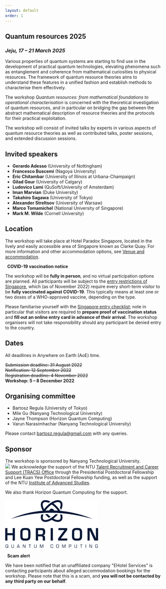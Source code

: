 ```yaml
---
layout: default
order: 1
---
```


<!--- ![Group photo](/photo.jpg) --->


## Quantum resources 2025
<h3 class="lessspace"><em>Jeju, 17 &ndash; 21 March 2025</em></h3>

Various properties of quantum systems are starting to find use in the development of practical quantum technologies, elevating phenomena such as entanglement and coherence from mathematical curiosities to physical resources. The framework of quantum resource theories aims to understand these features in a unified fashion and establish methods to characterise them effectively.

The workshop *Quantum resources: from mathematical foundations to operational characterisation* is concerned with the theoretical investigation of quantum resources, and in particular on bridging the gap between the abstract mathematical description of resource theories and the protocols for their practical exploitation.

The workshop will consist of invited talks by experts in various aspects of quantum resource theories as well as contributed talks, poster sessions, and extended discussion sessions.


## Invited speakers

* **Gerardo Adesso** (University of Nottingham)
* **Francesco Buscemi** (Nagoya University) 
* **Eric Chitambar** (University of Illinois at Urbana-Champaign)
* **Gilad Gour** (University of Calgary)
* **Ludovico Lami** (QuSoft/University of Amsterdam)
* **Iman Marvian** (Duke University)
* **Takahiro Sagawa** (University of Tokyo)
* **Alexander Streltsov** (University of Warsaw)
* **Marco Tomamichel** (National University of Singapore)
* **Mark M. Wilde** (Cornell University)

## Location

The workshop will take place at Hotel Paradox Singapore, located in the lively and easily accessible area of Singapore known as Clarke Quay. For more information and other accommodation options, see [Venue and accommodation](/venue).

<div class="covid"><p><b><i class="fas fa-info-circle"></i>&nbsp; COVID-19 vaccination notice</b></p>
	<p>The workshop will be <b>fully in person</b>, and no virtual participation options are planned. All participants will be subject to the <a href="https://www.ica.gov.sg/enter-transit-depart/entering-singapore">entry restrictions of Singapore</a>, which (as of November 2022) require every short-term visitor to be <b>fully vaccinated against COVID-19</b>. This typically means at least one or two doses of a WHO-approved vaccine, depending on the type. </p>
	<p>Please familiarise yourself with the <a href="https://www.ica.gov.sg/enter-transit-depart/entering-singapore">Singapore entry checklist</a>; note in particular that visitors are required to <b>prepare proof of vaccination status</b> and <b>fill out an online entry card in advance of their arrival</b>. The workshop organisers will not take responsibility should any participant be denied entry to the country.</p>
</div>

## Dates

All deadlines in Anywhere on Earth (AoE) time.

~~Submission deadline: 31 August 2022~~   
~~Notification: 12 September 2022~~            
~~Registration deadline: 4 November 2022~~   
**Workshop: 5 &ndash; 8 December 2022**


## Organising committee

* Bartosz Regula (University of Tokyo)
* Mile Gu (Nanyang Technological University)
* Jayne Thompson (Horizon Quantum Computing)
* Varun Narasimhachar (Nanyang Technological University)

Please contact <a href="mailto:bartosz.regula@gmail.com">bartosz.regula@gmail.com</a> with any queries.

## Sponsor

The workshop is sponsored by Nanyang Technological University.<br /><a href="http://ntu.edu.sg"><img src="https://vectorlogoseek.com/wp-content/uploads/2019/10/nanyang-technological-university-ntu-vector-logo.png" width="400px" /></a>
We acknowledge the support of the NTU <a href="https://www.ntu.edu.sg/research/research-careers">Talent Recruitment and Career Support (TRACS) Office</a> through the Presidential Postdoctoral Fellowship and Lee Kuan Yew Postdoctoral Fellowship funding, as well as the support of the NTU <a href="https://www.ntu.edu.sg/ias">Institute of Advanced Studies</a>.

We also thank Horizon Quantum Computing for the support.<br /><br />
<a href="https://www.horizonquantum.com"><img src="/horizon.png" width="300px" /></a>


<div class="warning"><p><b><i class="fas fa-exclamation-triangle"></i>&nbsp; Scam alert</b></p>
	<p>We have been notified that an unaffiliated company "EHotel Services" is contacting participants about alleged accommodation bookings for the workshop. Please note that this is a scam, and <b>you will not be contacted by any third party on our behalf</b>.</p>
</div>
